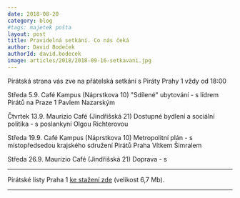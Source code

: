 ```yaml
---
date: 2018-08-20
category: blog
#tags: majetek pošta
layout: post
title: Pravidelná setkání. Co nás čeká
author: David Bodeček
authorId: david.bodecek
image: articles/2018/2018-09-16-setkavani.jpg
---
```




Pirátská strana vás zve na přátelská setkání 
s Piráty Prahy 1 vždy od 18:00 

Středa 5.9. 
Café Kampus (Náprstkova 10) 
"Sdílené" ubytování - s lídrem Pirátů na Praze 1 
Pavlem Nazarským 

Čtvrtek 13.9. 
Maurizio Café (Jindřišská 21) 
Dostupné bydlení a sociální politika - s 
poslankyní Olgou Richterovou 

Středa 19.9. 
Café Kampus (Náprstkova 10) 
Metropolitní plán - s místopředsedou krajského 
sdružení Pirátů Praha Vítkem Šimralem 

Středa 26.9. 
Maurizio Café (Jindřišská 21) 
Doprava - s


---

Pirátské listy Praha 1 [ke stažení zde](/assets/pdf/pha-1-ii-metroplan.pdf) (velikost 6,7 Mb).

- - -
